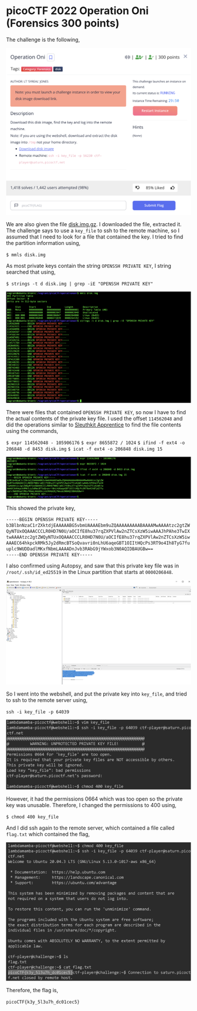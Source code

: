 # picoCTF 2022 Operation Oni (Forensics 300 points)
The challenge is the following,

![Figure 1](img/challenge.png) 

We are also given the file [disk.img.gz](./disk.img.gz). I downloaded the file, extracted it. The challenge says to use a `key_file` to ssh to the remote machine, so I assumed that I need to look for a file that contained the key. I tried to find the partition information using,

`$ mmls disk.img`

As most private keys contain the string `OPENSSH PRIVATE KEY`, I string searched that using,

`$ strings -t d disk.img | grep -iE "OPENSSH PRIVATE KEY"`

![Figure 1](img/mmls.png) 


There were files that contained `OPENSSH PRIVATE KEY`, so now I have to find the actual contents of the private key file. I used the offset `114562048` and did the operations similar to [Sleuthkit Apprentice](https://github.com/LambdaMamba/CTFwriteups/tree/main/picoCTF_2022/Forensics/Sleuthkit_Apprentice) to find the file contents using the commands, 

`$ expr 114562048 - 105906176`
`$ expr 8655872 / 1024`
`$ ifind -f ext4 -o 206848 -d 8453 disk.img`
`$ icat -f ext4 -o 206848 disk.img 15`


![Figure 1](img/openssh.png) 

This showed the private key, 

```
-----BEGIN OPENSSH PRIVATE KEY-----
b3BlbnNzaC1rZXktdjEAAAAABG5vbmUAAAAEbm9uZQAAAAAAAAABAAAAMwAAAAtzc2gtZW
QyNTUxOQAAACCCLR0HD7N0U/aOCIfE8hu37rqZXPVlAw2nZTCsXzW5iwAAAJhPAhe3TwIX
twAAAAtzc2gtZWQyNTUxOQAAACCCLR0HD7N0U/aOCIfE8hu37rqZXPVlAw2nZTCsXzW5iw
AAAEC64hkpckRMk5Jy2dRmcBTSoQvavri0nLhU6aqeGBT1OIItHQcPs3RT9o4Ih8TyG7fu
uplc9WUDDadlMKxfNbmLAAAADnJvb3RAbG9jYWxob3N0AQIDBAUGBw==
-----END OPENSSH PRIVATE KEY-----
```

I also confirmed using Autopsy, and saw that this private key file was in `/root/.ssh/id_ed25519` in the Linux partition that starts at `0000206848`.

![Figure 1](img/autopsy.png) 

So I went into the webshell, and put the private key into `key_file`, and tried to ssh to the remote server using,

`ssh -i key_file -p 64039`


![Figure 1](img/perm.png) 

However, it had the permissions 0664 which was too open so the private key was unusable. Therefore, I changed the permissions to 400 using,


`$ chmod 400 key_file`

And I did ssh again to the remote server, which contained a file called `flag.txt` which contained the flag,


![Figure 1](img/flag.png) 


Therefore, the flag is,

`picoCTF{k3y_5l3u7h_dc01cec5}`
